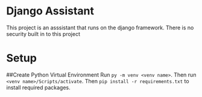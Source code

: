 # Django Assistant
This project is an asssistant that runs on the django framework.
There is no security built in to this project
# Setup
##Create Python Virtual Environment
Run ```py -m venv <venv name>```.
Then run ```<venv name>/Scripts/activate```.
Then ```pip install -r requirements.txt``` to install required packages.

